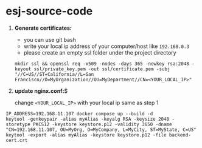 # esj-source-code

1) **Generate certificates:** 
   - you can use git bash 
   - write your local ip address of your computer/host like `192.168.0.3` 
   - please create an empty ssl folder under the project directory

    ```
    mkdir ssl && openssl req -x509 -nodes -days 365 -newkey rsa:2048 -keyout ssl/private_key.pem -out ssl/certificate.pem -subj "//C=US//ST=California//L=San Francisco//O=MyOrganization//OU=MyDepartment//CN=<YOUR_LOCAL_IP>"
    ```
2) **update nginx.conf:**$

    change `<YOUR_LOCAL_IP>` with your local ip same as step 1

```
IP_ADDRESS=192.168.11.107 docker compose up --build -d
keytool -genkeypair -alias myAlias -keyalg RSA -keysize 2048 -storetype PKCS12 -keystore keystore.p12 -validity 3650 -dname "CN=192.168.11.107, OU=MyOrg, O=MyCompany, L=MyCity, ST=MyState, C=US"
keytool -export -alias myAlias -keystore keystore.p12 -file backend-cert.crt
```